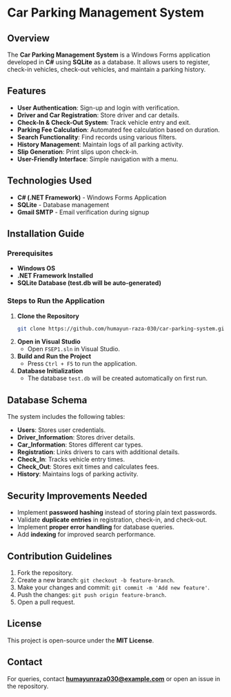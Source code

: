 # Car Parking Management System

## Overview
The **Car Parking Management System** is a Windows Forms application developed in **C#** using **SQLite** as a database. It allows users to register, check-in vehicles, check-out vehicles, and maintain a parking history.

## Features
- **User Authentication**: Sign-up and login with verification.
- **Driver and Car Registration**: Store driver and car details.
- **Check-In & Check-Out System**: Track vehicle entry and exit.
- **Parking Fee Calculation**: Automated fee calculation based on duration.
- **Search Functionality**: Find records using various filters.
- **History Management**: Maintain logs of all parking activity.
- **Slip Generation**: Print slips upon check-in.
- **User-Friendly Interface**: Simple navigation with a menu.

## Technologies Used
- **C# (.NET Framework)** - Windows Forms Application
- **SQLite** - Database management
- **Gmail SMTP** - Email verification during signup

## Installation Guide
### Prerequisites
- **Windows OS**
- **.NET Framework Installed**
- **SQLite Database (test.db will be auto-generated)**

### Steps to Run the Application
1. **Clone the Repository**
   ```bash
   git clone https://github.com/humayun-raza-030/car-parking-system.git
   ```
2. **Open in Visual Studio**
   - Open `FSEP1.sln` in Visual Studio.
3. **Build and Run the Project**
   - Press `Ctrl + F5` to run the application.
4. **Database Initialization**
   - The database `test.db` will be created automatically on first run.

## Database Schema
The system includes the following tables:
- **Users**: Stores user credentials.
- **Driver_Information**: Stores driver details.
- **Car_Information**: Stores different car types.
- **Registration**: Links drivers to cars with additional details.
- **Check_In**: Tracks vehicle entry times.
- **Check_Out**: Stores exit times and calculates fees.
- **History**: Maintains logs of parking activity.

## Security Improvements Needed
- Implement **password hashing** instead of storing plain text passwords.
- Validate **duplicate entries** in registration, check-in, and check-out.
- Implement **proper error handling** for database queries.
- Add **indexing** for improved search performance.

## Contribution Guidelines
1. Fork the repository.
2. Create a new branch: `git checkout -b feature-branch`.
3. Make your changes and commit: `git commit -m 'Add new feature'`.
4. Push the changes: `git push origin feature-branch`.
5. Open a pull request.

## License
This project is open-source under the **MIT License**.

## Contact
For queries, contact **humayunraza030@example.com** or open an issue in the repository.

